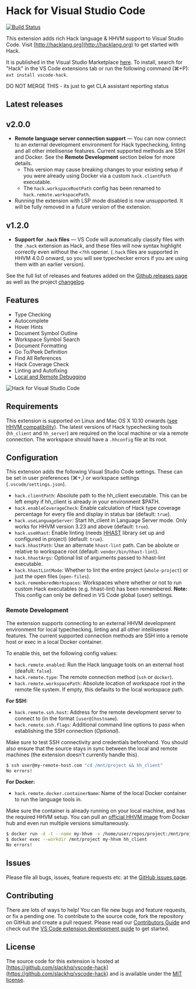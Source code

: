 # Hack for Visual Studio Code

[![Build Status](https://travis-ci.org/slackhq/vscode-hack.svg?branch=master)](https://travis-ci.org/slackhq/vscode-hack)

This extension adds rich Hack language & HHVM support to Visual Studio Code. Visit [http://hacklang.org](http://hacklang.org) to get started with Hack.

It is published in the Visual Studio Marketplace [here](https://marketplace.visualstudio.com/items?itemName=pranayagarwal.vscode-hack). To install, search for "Hack" in the VS Code extensions tab or run the following command (⌘+P): ```ext install vscode-hack```.

DO NOT MERGE THIS - its just to get CLA assistant reporting status

## Latest releases

## v2.0.0
- **Remote language server connection support** — You can now connect to an external development environment for Hack typechecking, linting and all other intellisense features. Current supported methods are SSH and Docker. See the **Remote Development** section below for more details.
  - This version may cause breaking changes to your existing setup if you were already using Docker via a custom `hack.clientPath` executable.
  - The `hack.workspaceRootPath` config has been renamed to `hack.remote.workspacePath`.
- Running the extension with LSP mode disabled is now unsupported. It will be fully removed in a future version of the extension.

## v1.2.0
- **Support for `.hack` files** — VS Code will automatically classify files with the `.hack` extension as Hack, and these files will now syntax highlight correctly even without the `<?hh` opener. (`.hack` files are supported in HHVM 4.0.0 onward, so you will see typechecker errors if you are using them with an earlier version).

See the full list of releases and features added on the [Github releases page](https://github.com/slackhq/vscode-hack/releases) as well as the project [changelog](https://github.com/slackhq/vscode-hack/blob/master/CHANGELOG.md).

## Features

* Type Checking
* Autocomplete
* Hover Hints
* Document Symbol Outline
* Workspace Symbol Search
* Document Formatting
* Go To/Peek Definition
* Find All References
* Hack Coverage Check
* Linting and Autofixing
* [Local and Remote Debugging](https://github.com/slackhq/vscode-hack/blob/master/docs/debugging.md)

![Hack for Visual Studio Code](https://cloud.githubusercontent.com/assets/341507/19377806/d7838da0-919d-11e6-9873-f5a6aa48aea4.gif)

## Requirements

This extension is supported on Linux and Mac OS X 10.10 onwards ([see HHVM compatibility](https://docs.hhvm.com/hhvm/installation/introduction)). The latest versions of Hack typechecking tools (`hh_client` and `hh_server`) are required on the local machine or via a remote connection. The workspace should have a `.hhconfig` file at its root.    

## Configuration

This extension adds the following Visual Studio Code settings. These can be set in user preferences (⌘+,) or workspace settings (`.vscode/settings.json`).

* `hack.clientPath`: Absolute path to the hh_client executable. This can be left empty if hh_client is already in your environment $PATH.
* `hack.enableCoverageCheck`: Enable calculation of Hack type coverage percentage for every file and display in status bar (default: `true`).
* `hack.useLanguageServer`: Start hh_client in Language Server mode. Only works for HHVM version 3.23 and above (default: `true`).
* `hack.useHhast`: Enable linting (needs [HHAST](https://github.com/hhvm/hhast) library set up and configured in project) (default: `true`).
* `hack.hhastPath`: Use an alternate `hhast-lint` path. Can be abolute or relative to workspace root (default: `vendor/bin/hhast-lint`).
* `hack.hhastArgs`: Optional list of arguments passed to hhast-lint executable.
* `hack.hhastLintMode`: Whether to lint the entire project (`whole-project`) or just the open files (`open-files`).
* `hack.rememberedWorkspaces`: Workspaces where whether or not to run custom Hack executables (e.g. hhast-lint) has been remembered. **Note:** This config can only be defined in VS Code global (user) settings.

### Remote Development

The extension supports connecting to an external HHVM development environment for local typechecking, linting and all other intellisense features. The current supported connection methods are SSH into a remote host or exec in a local Docker container.

To enable this, set the following config values:

* `hack.remote.enabled`: Run the Hack language tools on an external host (deafult: `false`).
* `hack.remote.type`: The remote connection method (`ssh` or `docker`).
* `hack.remote.workspacePath`: Absolute location of workspace root in the remote file system. If empty, this defaults to the local workspace path.

**For SSH:**
* `hack.remote.ssh.host`: Address for the remote development server to connect to (in the format `[user@]hostname`).
* `hack.remote.ssh.flags`: Additional command line options to pass when establishing the SSH connection (*Optional*).

Make sure to test SSH connectivity and credentials beforehand. You should also ensure that the source stays in sync between the local and remote machines (the extension doesn't currently handle this).

```bash
$ ssh user@my-remote-host.com "cd /mnt/project && hh_client"
No errors!
```

**For Docker:**
* `hack.remote.docker.containerName`: Name of the local Docker container to run the language tools in.

Make sure the container is already running on your local machine, and has the required HHVM setup. You can pull an [official HHVM image](https://hub.docker.com/r/hhvm/hhvm/) from Docker hub and even run multiple versions simultaneously.
```bash
$ docker run -d -t --name my-hhvm -v /home/user/repos/project:/mnt/project hhvm/hhvm:latest
$ docker exec --workdir /mnt/project my-hhvm hh_client
No errors!
```

## Issues

Please file all bugs, issues, feature requests etc. at the [GitHub issues page](https://github.com/slackhq/vscode-hack/issues).

## Contributing

There are lots of ways to help! You can file new bugs and feature requests, or fix a pending one. To contribute to the source code, fork the repository on GitHub and create a pull request. Please read our [Contributors Guide](CONTRIBUTING.md) and check out the [VS Code extension development guide](https://code.visualstudio.com/docs/extensions/overview) to get started.

## License

The source code for this extension is hosted at [https://github.com/slackhq/vscode-hack](https://github.com/slackhq/vscode-hack) and is available under the [MIT license](LICENSE.md).

